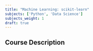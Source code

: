 ```yaml
---
title: "Machine Learning: scikit-learn"
subjects: ['Python', 'Data Science']
subjects_weight: 1
draft: true
---
```


## Course Description

<!--
What is Data Science?
Grabbing data from various sources
Working with Series and DataFrame objects
Dealing with funky data (missing data and outliers)
Overview of Machine Learning
Keeping it simple using Nearest Neighbours
Capturing a trend: LinearRegression
Predicting categories: DecisionTreeClassifier
Binary outcomes: LogisticRegression
Using Pipeline to streamline your workflow
Cross Validation

Unit 1: Introduction and Regression

What is Machine Learning
Simple Linear Regression
Multiple Linear Regression
Numpy/Scikit-Learn Lab
Unit 2: Classification I

Logistic Regression
Discriminant Analysis
Naive Bayes
Supervised Learning Lab
Unit 3: Resampling and Model Selection

Cross-Validation
Bootstrap
Feature Selection
Model Selection and Regularization lab
Unit 4: Classification II

Support Vector Machines
Decision Trees
Bagging and Random Forests
Decision Tree and SVM Lab
Unit 5: Unsupervised Learning

Principal Component Analysis
Kmeans and Hierarchical Clustering
PCA and Clustering Lab
-->
